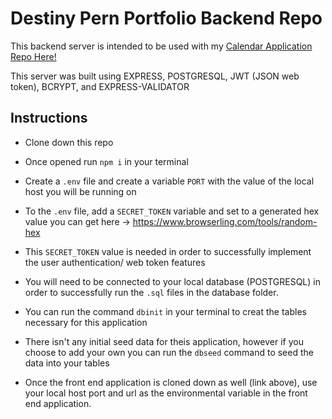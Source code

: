 # Destiny Pern Portfolio Backend Repo

This backend server is intended to be used with my [Calendar Application Repo Here!](https://github.com/DestinyJoyner/Pern-Portfolio-Project-frontend)

This server was built using EXPRESS, POSTGRESQL, JWT (JSON web token), BCRYPT, and EXPRESS-VALIDATOR 

## Instructions

- Clone down this repo

- Once opened run `npm i` in your terminal

- Create a `.env` file and create a variable `PORT` with the value of the local host you will be running on

- To the `.env` file, add a `SECRET_TOKEN` variable and set to a generated hex value you can get here -> https://www.browserling.com/tools/random-hex

- This `SECRET_TOKEN` value is needed in order to successfully implement the user authentication/ web token features

- You will need to be connected to your local database (POSTGRESQL) in order to successfully run the `.sql` files in the database folder.

- You can run the command `dbinit` in your terminal to creat the tables necessary for this application

- There isn't any initial seed data for theis application, however if you choose to add your own you can run the `dbseed` command to seed the data into your tables

- Once the front end application is cloned down as well (link above), use your local host port and url as the environmental variable in the front end application.